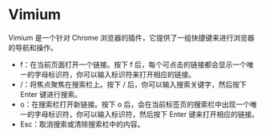 # Vimium

Vimium 是一个针对 Chrome 浏览器的插件，它提供了一组快捷键来进行浏览器的导航和操作。

- f：在当前页面打开一个链接。按下 f 后，每个可点击的链接都会显示一个唯一的字母标识符，你可以输入标识符来打开相应的链接。
- /：将焦点聚焦在搜索栏上。按下 / 后，你可以输入搜索关键字，然后按下 Enter 键进行搜索。
- o：在搜索栏打开新链接。按下 o 后，会在当前标签页的搜索栏中出现一个唯一的字母标识符，你可以输入标识符，然后按下 Enter 键来打开相应的链接。
- Esc：取消搜索或清除搜索栏中的内容。
